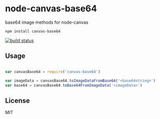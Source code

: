 # node-canvas-base64

base64 image methods for node-canvas

```
npm install canvas-base64
```

[![build status](http://img.shields.io/travis/auchenberg/node-canvas-base64.svg?style=flat)](http://travis-ci.org/auchenberg/node-canvas-base64)

## Usage

``` js

var canvasBase64 = require('canvas-base64')

var imageData = canvasBase64.toImageDataFromBase64('<base64string>')
var base64 = canvasBase64.toBase64FromImageData('<imageData>')

```

## License

MIT

